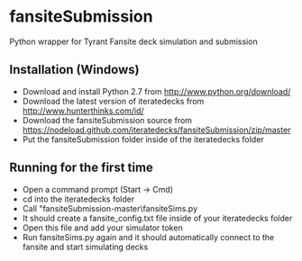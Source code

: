 fansiteSubmission
=================

Python wrapper for Tyrant Fansite deck simulation and submission

## Installation (Windows)

* Download and install Python 2.7 from http://www.python.org/download/
* Download the latest version of iteratedecks from http://www.hunterthinks.com/id/
* Download the fansiteSubmission source from https://nodeload.github.com/iteratedecks/fansiteSubmission/zip/master
* Put the fansiteSubmission folder inside of the iteratedecks folder

## Running for the first time

* Open a command prompt (Start -> Cmd)
* cd into the iteratedecks folder
* Call "fansiteSubmission-master\fansiteSims.py
* It should create a fansite_config.txt file inside of your iteratedecks folder
* Open this file and add your simulator token
* Run fansiteSims.py again and it should automatically connect to the fansite and start simulating decks
